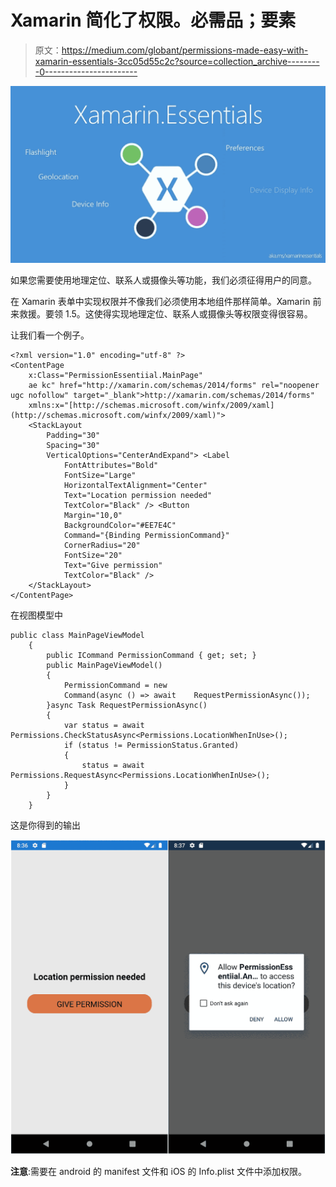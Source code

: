 # Xamarin 简化了权限。必需品；要素

> 原文：<https://medium.com/globant/permissions-made-easy-with-xamarin-essentials-3cc05d55c2c?source=collection_archive---------0----------------------->

![](img/3fda91b5c4f06425e5b8d69f063acfa8.png)

如果您需要使用地理定位、联系人或摄像头等功能，我们必须征得用户的同意。

在 Xamarin 表单中实现权限并不像我们必须使用本地组件那样简单。Xamarin 前来救援。要领 1.5。这使得实现地理定位、联系人或摄像头等权限变得很容易。

让我们看一个例子。

```
<?xml version="1.0" encoding="utf-8" ?>
<ContentPage
    x:Class="PermissionEssentiial.MainPage"
    ae kc" href="http://xamarin.com/schemas/2014/forms" rel="noopener ugc nofollow" target="_blank">http://xamarin.com/schemas/2014/forms"
    xmlns:x="[http://schemas.microsoft.com/winfx/2009/xaml](http://schemas.microsoft.com/winfx/2009/xaml)">
    <StackLayout
        Padding="30"
        Spacing="30"
        VerticalOptions="CenterAndExpand"> <Label
            FontAttributes="Bold"
            FontSize="Large"
            HorizontalTextAlignment="Center"
            Text="Location permission needed"
            TextColor="Black" /> <Button
            Margin="10,0"
            BackgroundColor="#EE7E4C"
            Command="{Binding PermissionCommand}"
            CornerRadius="20"
            FontSize="20"
            Text="Give permission"
            TextColor="Black" />
    </StackLayout>
</ContentPage>
```

在视图模型中

```
public class MainPageViewModel
    {
        public ICommand PermissionCommand { get; set; }
        public MainPageViewModel()
        {
            PermissionCommand = new 
            Command(async () => await    RequestPermissionAsync());
        }async Task RequestPermissionAsync()
        {
            var status = await  Permissions.CheckStatusAsync<Permissions.LocationWhenInUse>();
            if (status != PermissionStatus.Granted)
            {
                status = await Permissions.RequestAsync<Permissions.LocationWhenInUse>();
            }
        }
    }
```

这是你得到的输出

![](img/22cf312df0e93f7ec8af3079247abcd6.png)

**注意**:需要在 android 的 manifest 文件和 iOS 的 Info.plist 文件中添加权限。